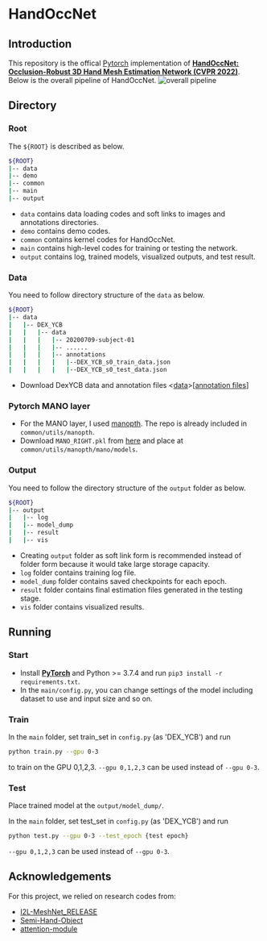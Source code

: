# HandOccNet

## Introduction

This repository is the offical [Pytorch](https://pytorch.org/) implementation of **[HandOccNet: Occlusion-Robust 3D Hand Mesh Estimation Network (CVPR 2022)](https://arxiv.org/abs/2203.14564)**. Below is the overall pipeline of HandOccNet.
![overall pipeline](./asset/model.png)

## Directory

### Root

The `${ROOT}` is described as below.

```bash
${ROOT}  
|-- data  
|-- demo
|-- common  
|-- main  
|-- output  
```

* `data` contains data loading codes and soft links to images and annotations directories.  
* `demo` contains demo codes.
* `common` contains kernel codes for HandOccNet.  
* `main` contains high-level codes for training or testing the network.  
* `output` contains log, trained models, visualized outputs, and test result.  

### Data

You need to follow directory structure of the `data` as below.

```bash
${ROOT}  
|-- data  
|   |-- DEX_YCB
|   |   |-- data
|   |   |   |-- 20200709-subject-01
|   |   |   |-- ......
|   |   |   |-- annotations
|   |   |   |   |--DEX_YCB_s0_train_data.json
|   |   |   |   |--DEX_YCB_s0_test_data.json
```

* Download DexYCB data and annotation files <[data](https://dex-ycb.github.io/)>[[annotation files](https://drive.google.com/drive/folders/1pmRpgv38PXvlLOODtoxpTYnIpYTkNV6b?usp=sharing)]

### Pytorch MANO layer

* For the MANO layer, I used [manopth](https://github.com/hassony2/manopth). The repo is already included in `common/utils/manopth`.
* Download `MANO_RIGHT.pkl` from [here](https://mano.is.tue.mpg.de/) and place at `common/utils/manopth/mano/models`.

### Output  

You need to follow the directory structure of the `output` folder as below.  

```bash
${ROOT}  
|-- output  
|   |-- log  
|   |-- model_dump  
|   |-- result  
|   |-- vis  
```  

* Creating `output` folder as soft link form is recommended instead of folder form because it would take large storage capacity.  
* `log` folder contains training log file.  
* `model_dump` folder contains saved checkpoints for each epoch.  
* `result` folder contains final estimation files generated in the testing stage.  
* `vis` folder contains visualized results.  

## Running

### Start  

* Install **[PyTorch](https://pytorch.org)** and Python >= 3.7.4 and run `pip3 install -r requirements.txt`.
* In the `main/config.py`, you can change settings of the model including dataset to use and input size and so on.  

### Train  

In the `main` folder, set train_set in `config.py` (as 'DEX_YCB') and run  

```bash  
python train.py --gpu 0-3
```  

to train on the GPU 0,1,2,3. `--gpu 0,1,2,3` can be used instead of `--gpu 0-3`.

### Test  

Place trained model at the `output/model_dump/`.
  
In the `main` folder, set test_set in `config.py` (as 'DEX_YCB') and run  

```bash  
python test.py --gpu 0-3 --test_epoch {test epoch}  
```  

`--gpu 0,1,2,3` can be used instead of `--gpu 0-3`.

## Acknowledgements

For this project, we relied on research codes from:

* [I2L-MeshNet_RELEASE](https://github.com/mks0601/I2L-MeshNet_RELEASE)
* [Semi-Hand-Object](https://github.com/stevenlsw/Semi-Hand-Object)
* [attention-module](https://github.com/Jongchan/attention-module)

